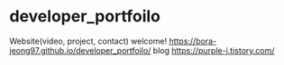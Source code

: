 # developer_portfoilo
Website(video, project, contact) welcome!
https://bora-jeong97.github.io/developer_portfoilo/
blog
https://purple-j.tistory.com/
